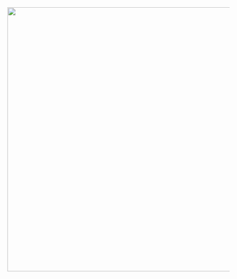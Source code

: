 
<div style = "display:flex;">
<img  width = 800 height = 600 src="https://img.shields.io/badge/SpringBoot-white?style=flat-square&logo=spring">
</div>
